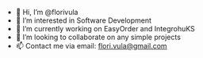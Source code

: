 - 👋 Hi, I’m @florivula
- 👀 I’m interested in Software Development
- 🌱 I’m currently working on EasyOrder and IntegrohuKS
- 💞️ I’m looking to collaborate on any simple projects
- 📫 Contact me via email: flori.vula@gmail.com

<!---
florivula/florivula is a ✨ special ✨ repository because its `README.md` (this file) appears on your GitHub profile.
You can click the Preview link to take a look at your changes.
--->
